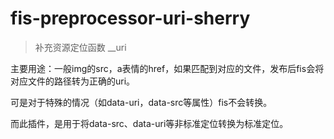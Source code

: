 fis-preprocessor-uri-sherry
==

> 补充资源定位函数 __uri

主要用途：一般img的src，a表情的href，如果匹配到对应的文件，发布后fis会将对应文件的路径转为正确的uri。

可是对于特殊的情况（如data-uri，data-src等属性）fis不会转换。

而此插件，是用于将data-src、data-uri等非标准定位转换为标准定位。
